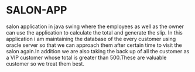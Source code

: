 # SALON-APP
salon application in java swing where the employees as well as the owner can use the application to calculate the total and generate the slip. In this application i am maintaining the database of the every customer using oracle server so that we can approach them after certain time to visit the salon again.In addition we are also taking the back up of all the customer as a VIP customer whose total is greater than 500.These are valuable customer so we treat them best. 

